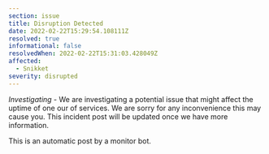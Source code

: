 ```yaml
---
section: issue
title: Disruption Detected
date: 2022-02-22T15:29:54.108111Z
resolved: true
informational: false
resolvedWhen: 2022-02-22T15:31:03.428049Z
affected:
  - Snikket
severity: disrupted
---
```

*Investigating* - We are investigating a potential issue that might affect the uptime of one our of services. We are sorry for any inconvenience this may cause you. This incident post will be updated once we have more information.

This is an automatic post by a monitor bot.
        